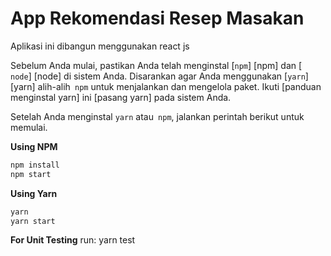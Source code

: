 # App Rekomendasi Resep Masakan

Aplikasi ini dibangun menggunakan react js

Sebelum Anda mulai, pastikan Anda telah menginstal [`npm`] [npm] dan [` node`] [node] di sistem Anda. Disarankan agar Anda menggunakan [`yarn`] [yarn] alih-alih` npm` untuk menjalankan dan mengelola paket. Ikuti [panduan menginstal yarn] ini [pasang yarn] pada sistem Anda.

Setelah Anda menginstal `yarn` atau` npm`, jalankan perintah berikut untuk memulai.

**Using NPM**

```sh
npm install
npm start
```

**Using Yarn**

```sh
yarn
yarn start
```

**For Unit Testing**
run: yarn test

<!-- Anda bisa melihat live demonya melalui link heroku dibawah ini: -->

[demo at heroku]: https://